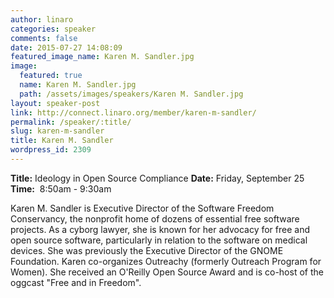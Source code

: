 ```yaml
---
author: linaro
categories: speaker
comments: false
date: 2015-07-27 14:08:09
featured_image_name: Karen M. Sandler.jpg
image:
  featured: true
  name: Karen M. Sandler.jpg
  path: /assets/images/speakers/Karen M. Sandler.jpg
layout: speaker-post
link: http://connect.linaro.org/member/karen-m-sandler/
permalink: /speaker/:title/
slug: karen-m-sandler
title: Karen M. Sandler
wordpress_id: 2309
---
```


**Title:** Ideology in Open Source Compliance
**Date:** Friday, September 25
**Time:**  8:50am - 9:30am
  

Karen M. Sandler is Executive Director of the Software Freedom Conservancy, the nonprofit home of dozens of essential free software projects. As a cyborg lawyer, she is known for her advocacy for free and open source software, particularly in relation to the software on medical devices. She was previously the Executive Director of the GNOME Foundation. Karen co-organizes Outreachy (formerly Outreach Program for Women). She received an O'Reilly Open Source Award and is co-host of the oggcast "Free and in Freedom".